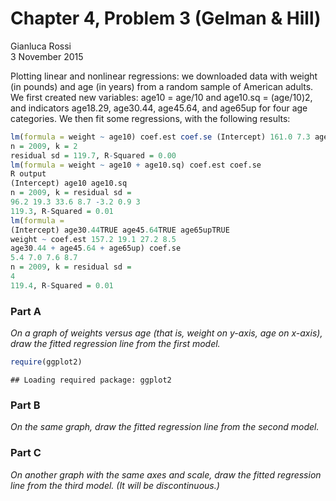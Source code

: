 # Chapter 4, Problem 3 (Gelman & Hill)
Gianluca Rossi  
3 November 2015  

Plotting linear and nonlinear regressions: we downloaded data with weight (in pounds) and age (in years) from a random sample of American adults. We first created new variables: age10 = age/10 and age10.sq = (age/10)2, and indicators age18.29, age30.44, age45.64, and age65up for four age categories. We then fit some regressions, with the following results:


```r
lm(formula = weight ~ age10) coef.est coef.se (Intercept) 161.0 7.3 age10 2.6 1.6
n = 2009, k = 2
residual sd = 119.7, R-Squared = 0.00
lm(formula = weight ~ age10 + age10.sq) coef.est coef.se
R output
(Intercept) age10 age10.sq
n = 2009, k = residual sd =
96.2 19.3 33.6 8.7 -3.2 0.9 3
119.3, R-Squared = 0.01
lm(formula =
(Intercept) age30.44TRUE age45.64TRUE age65upTRUE
weight ~ coef.est 157.2 19.1 27.2 8.5
age30.44 + age45.64 + age65up) coef.se
5.4 7.0 7.6 8.7
n = 2009, k = residual sd =
4
119.4, R-Squared = 0.01
```

### Part A

*On a graph of weights versus age (that is, weight on y-axis, age on x-axis), draw the fitted regression line from the first model.*


```r
require(ggplot2)
```

```
## Loading required package: ggplot2
```

### Part B


*On the same graph, draw the fitted regression line from the second model.*


### Part C

*On another graph with the same axes and scale, draw the fitted regression line from the third model. (It will be discontinuous.)*
